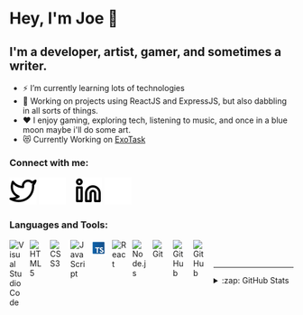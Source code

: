 # Hey, I'm Joe 👋 


## I'm a developer, artist, gamer, and sometimes a writer.


- ⚡ I’m currently learning lots of technologies
- 🥅 Working on projects using ReactJS and ExpressJS, but also dabbling in all sorts of things.
- ❤  I enjoy gaming, exploring tech, listening to music, and once in a blue moon maybe i'll do some art.
- 😻 Currently Working on [ExoTask](https://github.com/JoeDDenn/ExoTask)

### Connect with me:


[![website](./img/twitter-light.svg)](https://twitter.com/JoeDDennz#gh-light-mode-only)
[![website](./img/twitter-dark.svg)](https://twitter.com/JoeDDennz#gh-dark-mode-only)
&nbsp;&nbsp;
[![website](./img/linkedin-light.svg)](https://www.linkedin.com/in/yousef-orabi-80611b196#gh-light-mode-only)
[![website](./img/linkedin-dark.svg)](https://www.linkedin.com/in/yousef-orabi-80611b196#gh-dark-mode-only)
&nbsp;&nbsp;

### Languages and Tools:

[<img align="left" alt="Visual Studio Code" width="26px" src="https://cdn.jsdelivr.net/gh/devicons/devicon/icons/vscode/vscode-original.svg" style="padding-right:10px;" />][ExoTask]
[<img align="left" alt="HTML5" width="26px" src="https://cdn.jsdelivr.net/gh/devicons/devicon/icons/html5/html5-original.svg" style="padding-right:10px;" />][ExoTask]
[<img align="left" alt="CSS3" width="26px" src="https://cdn.jsdelivr.net/gh/devicons/devicon/icons/css3/css3-original.svg" style="padding-right:10px;" />][ExoTask]
[<img align="left" alt="JavaScript" width="26px" src="https://cdn.jsdelivr.net/gh/devicons/devicon/icons/javascript/javascript-original.svg" style="padding-right:10px;" />][ExoTask]
[<img align="left" alt="TypeScript" width="28px" src="./img/typescript.svg" style="padding-right:10px;" />][ExoTask]
[<img align="left" alt="React" width="26px" src="https://cdn.jsdelivr.net/gh/devicons/devicon/icons/react/react-original.svg" style="padding-right:10px;" />][ExoTask]
[<img align="left" alt="Node.js" width="26px" src="https://cdn.jsdelivr.net/gh/devicons/devicon/icons/nodejs/nodejs-original.svg" style="padding-right:10px;" />][ExoTask]
[<img align="left" alt="Git" width="26px" src="https://cdn.jsdelivr.net/gh/devicons/devicon/icons/git/git-original.svg" style="padding-right:10px;" />][ExoTask]
[<img align="left" alt="GitHub" width="26px" src="https://user-images.githubusercontent.com/3369400/139447912-e0f43f33-6d9f-45f8-be46-2df5bbc91289.png" style="padding-right:10px;" />](https://github.com/JoeDDenn#gh-dark-mode-only)
[<img align="left" alt="GitHub" width="26px" src="https://user-images.githubusercontent.com/3369400/139448065-39a229ba-4b06-434b-bc67-616e2ed80c8f.png" style="padding-right:10px;" />](https://github.com/JoeDDenn#gh-light-mode-only)

<br />
<br />
 
 ---

<details>
  <summary>:zap: GitHub Stats</summary>

  <img align="left" alt="JoeDDenn's GitHub Stats" src="https://github-readme-stats.vercel.app/api?username=JoeDDenn&show_icons=true&hide_border=true&count_private=true&theme=synthwave" />

</details>


[twitter]: https://twitter.com/JoeDDennz
[linkedin]: https://www.linkedin.com/in/yousef-orabi-80611b196/
[ExoTask]: https://github.com/JoeDDenn/ExoTask

